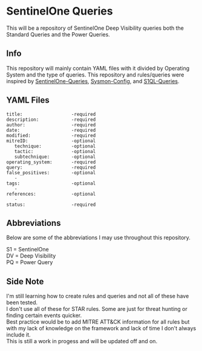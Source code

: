 # SentinelOne Queries
This will be a repository of SentinelOne Deep Visibility queries both the Standard Queries and the Power Queries.

## Info
This repository will mainly contain YAML files with it divided by Operating System and the type of queries. This repository and rules/queries were inspired by [SentinelOne-Queries](https://github.com/keyboardcrunch/sentinelone-queries), [Sysmon-Config](https://github.com/ion-storm/sysmon-config/blob/master/sysmonconfig-export.xml), and [S1QL-Queries](https://github.com/SentineLabs/S1QL-Queries).

## YAML Files
```
title:                  -required
description:            -required
author:                 -required
date:                   -required
modified:               -required
mitreID:                -optional
   technique:           -optional
   tactic:              -optional      
   subtechnique:        -optional
operating_system:       -required
query:                  -required
false_positives:        -optional
   - 
tags:                   -optional
   - 
references:             -optional
   -
status:                 -required
```

## Abbreviations
Below are some of the abbreviations I may use throughout this repository.

S1 = SentinelOne\
DV = Deep Visibility\
PQ = Power Query

## Side Note
I'm still learning how to create rules and queries and not all of these have been tested.\
I don't use all of these for STAR rules. Some are just for threat hunting or finding certain events quicker.\
Best practice would be to add MITRE ATT&CK information for all rules but with my lack of knowledge on the framework and lack of time I don't always include it.\
This is still a work in progess and will be updated off and on.
